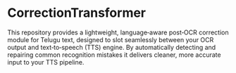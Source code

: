 # CorrectionTransformer
This repository provides a lightweight, language‑aware post‑OCR correction module for Telugu text, designed to slot seamlessly between your OCR output and text‑to‑speech (TTS) engine. By automatically detecting and repairing common recognition mistakes it delivers cleaner, more accurate input to your TTS pipeline.
